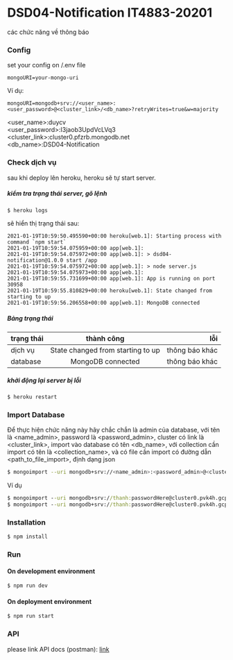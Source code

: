 # DSD04-Notification IT4883-20201
các chức năng về thông báo

### Config
set your config on /.env file
```
mongoURI=your-mongo-uri 
```
Ví dụ:
```
mongoURI=mongodb+srv://<user_name>:<user_password>@<cluster_link>/<db_name>?retryWrites=true&w=majority
```
<user_name>:duycv  
<user_password>:I3jaob3UpdVcLVq3  
<cluster_link>:cluster0.pfzrb.mongodb.net  
<db_name>:DSD04-Notification  

### Check dịch vụ
sau khi deploy lên heroku, heroku sẽ tự start server.
##### kiểm tra trạng thái server, gõ lệnh

```sh 
$ heroku logs
```
sẽ hiển thị trạng thái sau: 
```
2021-01-19T10:59:50.495590+00:00 heroku[web.1]: Starting process with command `npm start`
2021-01-19T10:59:54.075959+00:00 app[web.1]:
2021-01-19T10:59:54.075972+00:00 app[web.1]: > dsd04-notification@1.0.0 start /app
2021-01-19T10:59:54.075972+00:00 app[web.1]: > node server.js
2021-01-19T10:59:54.075973+00:00 app[web.1]:
2021-01-19T10:59:55.731699+00:00 app[web.1]: App is running on port 30958
2021-01-19T10:59:55.810829+00:00 heroku[web.1]: State changed from starting to up
2021-01-19T10:59:56.206558+00:00 app[web.1]: MongoDB connected
```
##### Bảng trạng thái
| trạng thái   |     thành công      |  lỗi |
|----------|:-------------:|------:|
| dịch vụ  |  State changed from starting to up | thông báo khác |
| database |    MongoDB connected   |   thông báo khác |

##### khởi động lại server bị lỗi 
```sh 
$ heroku restart
```

### Import Database
Để thực hiện chức năng này hãy chắc chắn là admin của database, với tên là <name_admin>, password là <password_admin>, cluster có link là <cluster_link>, import vào database có tên <db_name>, với collection cần import có tên là <collection_name>, và có file cần import có đường dẫn <path_to_file_import>, định dạng json

```sh
$ mongoimport --uri mongodb+srv://<name_admin>:<password_admin>@<cluster_link>/<db_name> --collection <collection_name> --type json --file <path_to_file_import> --jsonArray
```

Ví dụ
```cmd
$ mongoimport --uri mongodb+srv://thanh:passwordHere@cluster0.pvk4h.gcp.mongodb.net/dsd04 --collection notifications --type json --file database/DSD_04/notifications.json --jsonArray
$ mongoimport --uri mongodb+srv://thanh:passwordHere@cluster0.pvk4h.gcp.mongodb.net/dsd04 --collection subscriptions --type json --file database/DSD_04/subscriptions.json --jsonArray
```
### Installation 
```sh
$ npm install
```
### Run
#### On development environment
```sh
$ npm run dev
```
#### On deployment environment
```sh
$ npm run start
```
### API
please link API docs (postman): [link](https://documenter.getpostman.com/view/12799829/TVmLBJM8)